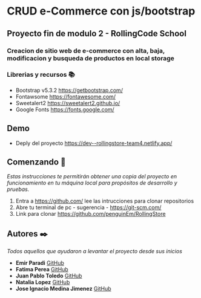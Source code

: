 # CRUD e-Commerce con js/bootstrap

## Proyecto fin de modulo 2 - RollingCode School

### Creacion de sitio web de e-commerce con alta, baja, modificacion y busqueda de productos en local storage

### Librerias y recursos 📚
- Bootstrap v5.3.2 https://getbootstrap.com/
- Fontawsome https://fontawesome.com/
- Sweetalert2 https://sweetalert2.github.io/
- Google Fonts https://fonts.google.com/

## Demo

- Deply del proyecto https://dev--rollingstore-team4.netlify.app/

## Comenzando 🚀

_Estas instrucciones te permitirán obtener una copia del proyecto en funcionamiento en tu máquina local para propósitos de desarrollo y pruebas._

1. Entra a https://github.com/ lee las intrucciones para clonar repositorios
1. Abre tu terminal de pc - sugerencia - https://git-scm.com/
1. Link para clonar https://github.com/penguinEm/RollingStore 

## Autores ✒️

_Todos aquellos que ayudaron a levantar el proyecto desde sus inicios_

* **Emir Paradi** [GitHub](https://github.com/penguinEm)
* **Fatima Perea** [GitHub](https://github.com/fatiperea)
* **Juan Pablo Toledo**  [GitHub](https://github.com/pablotoledo87)
* **Natalia Lopez**  [GitHub](https://github.com/NataliaGabriela)
* **Jose Ignacio Medina Jimenez**  [GitHub](https://github.com/Nachocode87)